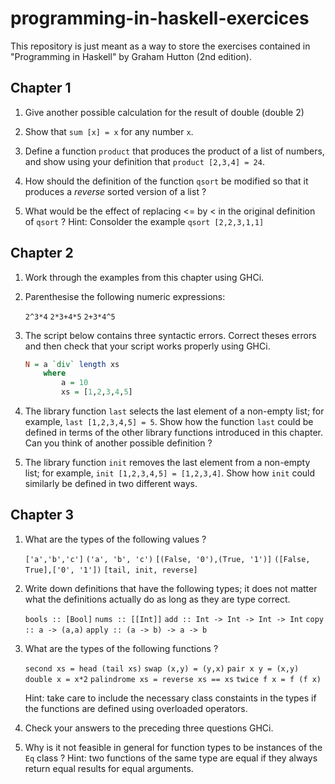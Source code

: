 # programming-in-haskell-exercices
This repository is just meant as a way to store the exercises contained in "Programming in Haskell" by Graham Hutton (2nd edition).

## Chapter 1

1. Give another possible calculation for the result of double (double 2)

2. Show that `sum [x] = x` for any number `x`.

3. Define a function `product` that produces the product of a list of numbers, and show using your definition that `product [2,3,4] = 24`.

4. How should the definition of the function `qsort` be modified so that it produces a *reverse* sorted version of a list ?

5. What would be the effect of replacing <= by < in the original definition of `qsort` ? Hint: Consolder the example `qsort [2,2,3,1,1]`


## Chapter 2

1. Work through the examples from this chapter using GHCi.

2. Parenthesise the following numeric expressions:

    `2^3*4`
    `2*3+4*5`
    `2+3*4^5`

3. The script below contains three syntactic errors. Correct theses errors and then check that your script works properly using GHCi.

    ```haskell
    N = a `div` length xs
        where
            a = 10
            xs = [1,2,3,4,5]
    ```

4. The library function `last` selects the last element of a non-empty list; for example, `last [1,2,3,4,5] = 5`. Show how the function `last` could be defined in terms of the other library functions introduced in this chapter. Can you think of another possible definition ?

5. The library function `init` removes the last element from a non-empty list; for example, `init [1,2,3,4,5] = [1,2,3,4]`. Show how `init` could similarly be defined in two different ways.

## Chapter 3

1. What are the types of the following values ?

    `['a','b','c']`
    `('a', 'b', 'c')`
    `[(False, '0'),(True, '1')]`
    `([False, True],['0', '1'])`
    `[tail, init, reverse]`

2. Write down definitions that have the following types; it does not matter what the definitions actually do as long as they are type correct.

    `bools :: [Bool]`
    `nums :: [[Int]]`
    `add :: Int -> Int -> Int -> Int`
    `copy :: a -> (a,a)`
    `apply :: (a -> b) -> a -> b`

3. What are the types of the following functions ?

    `second xs = head (tail xs)`
    `swap (x,y) = (y,x)`
    `pair x y = (x,y)`
    `double x = x*2`
    `palindrome xs = reverse xs == xs`
    `twice f x = f (f x)`

    Hint: take care to include the necessary class constaints in the types if the functions are defined using overloaded operators.

4. Check your answers to the preceding three questions GHCi.

5. Why is it not feasible in general for function types to be instances of the `Eq` class ? Hint: two functions of the same type are equal if they always return equal results for equal arguments.
